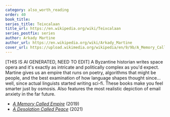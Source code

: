 ```yaml
---
category: also_worth_reading
order: 40
book_title:
series_title: Teixcalaan
title_url: https://en.wikipedia.org/wiki/Teixcalaan
series_postfix: series
author: Arkady Martine
author_url: https://en.wikipedia.org/wiki/Arkady_Martine
cover_url: https://upload.wikimedia.org/wikipedia/en/9/9b/A_Memory_Called_Empire_official_cover_art.jpg
---
```

[THIS IS AI GENERATED, NEED TO EDIT] A Byzantine historian writes space opera and it's exactly as intricate and politically complex as you'd expect. Martine gives us an empire that runs on poetry, algorithms that might be people, and the best examination of how language shapes thought since... well, since actual linguists started writing sci-fi. These books make you feel smarter just by osmosis. Also features the most realistic depiction of email anxiety in the far future.
  - [*A Memory Called Empire*](https://en.wikipedia.org/wiki/A_Memory_Called_Empire) (2019)
  - [*A Desolation Called Peace*](https://en.wikipedia.org/wiki/A_Desolation_Called_Peace) (2021)
